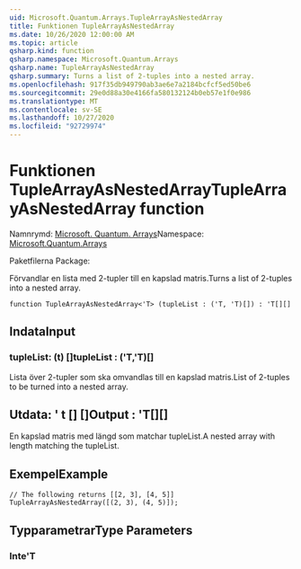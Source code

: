 ```yaml
---
uid: Microsoft.Quantum.Arrays.TupleArrayAsNestedArray
title: Funktionen TupleArrayAsNestedArray
ms.date: 10/26/2020 12:00:00 AM
ms.topic: article
qsharp.kind: function
qsharp.namespace: Microsoft.Quantum.Arrays
qsharp.name: TupleArrayAsNestedArray
qsharp.summary: Turns a list of 2-tuples into a nested array.
ms.openlocfilehash: 917f35db949790ab3ae6e7a2184bcfcf5ed50be6
ms.sourcegitcommit: 29e0d88a30e4166fa580132124b0eb57e1f0e986
ms.translationtype: MT
ms.contentlocale: sv-SE
ms.lasthandoff: 10/27/2020
ms.locfileid: "92729974"
---
```

# <a name="tuplearrayasnestedarray-function"></a><span data-ttu-id="f7c66-102">Funktionen TupleArrayAsNestedArray</span><span class="sxs-lookup"><span data-stu-id="f7c66-102">TupleArrayAsNestedArray function</span></span>

<span data-ttu-id="f7c66-103">Namnrymd: [Microsoft. Quantum. Arrays](xref:Microsoft.Quantum.Arrays)</span><span class="sxs-lookup"><span data-stu-id="f7c66-103">Namespace: [Microsoft.Quantum.Arrays](xref:Microsoft.Quantum.Arrays)</span></span>

<span data-ttu-id="f7c66-104">Paketfilerna [](https://nuget.org/packages/)</span><span class="sxs-lookup"><span data-stu-id="f7c66-104">Package: [](https://nuget.org/packages/)</span></span>


<span data-ttu-id="f7c66-105">Förvandlar en lista med 2-tupler till en kapslad matris.</span><span class="sxs-lookup"><span data-stu-id="f7c66-105">Turns a list of 2-tuples into a nested array.</span></span>

```qsharp
function TupleArrayAsNestedArray<'T> (tupleList : ('T, 'T)[]) : 'T[][]
```


## <a name="input"></a><span data-ttu-id="f7c66-106">Indata</span><span class="sxs-lookup"><span data-stu-id="f7c66-106">Input</span></span>

### <a name="tuplelist--tt"></a><span data-ttu-id="f7c66-107">tupleList: (t) []</span><span class="sxs-lookup"><span data-stu-id="f7c66-107">tupleList : ('T,'T)[]</span></span>

<span data-ttu-id="f7c66-108">Lista över 2-tupler som ska omvandlas till en kapslad matris.</span><span class="sxs-lookup"><span data-stu-id="f7c66-108">List of 2-tuples to be turned into a nested array.</span></span>



## <a name="output--t"></a><span data-ttu-id="f7c66-109">Utdata: ' t [] []</span><span class="sxs-lookup"><span data-stu-id="f7c66-109">Output : 'T[][]</span></span>

<span data-ttu-id="f7c66-110">En kapslad matris med längd som matchar tupleList.</span><span class="sxs-lookup"><span data-stu-id="f7c66-110">A nested array with length matching the tupleList.</span></span>

## <a name="example"></a><span data-ttu-id="f7c66-111">Exempel</span><span class="sxs-lookup"><span data-stu-id="f7c66-111">Example</span></span>

```qsharp
// The following returns [[2, 3], [4, 5]]
TupleArrayAsNestedArray([(2, 3), (4, 5)]);
```

## <a name="type-parameters"></a><span data-ttu-id="f7c66-112">Typparametrar</span><span class="sxs-lookup"><span data-stu-id="f7c66-112">Type Parameters</span></span>

### <a name="t"></a><span data-ttu-id="f7c66-113">Inte</span><span class="sxs-lookup"><span data-stu-id="f7c66-113">'T</span></span>

